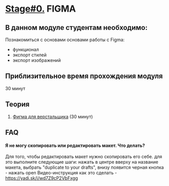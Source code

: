 # [Stage#0.](../../) FIGMA
## В данном модуле студентам необходимо:
Познакомиться с основами основами работы с Figma:
- функционал 
- экспорт стилей
- экспорт изображений

## Приблизительное время прохождения модуля
30 минут

## Теория 
1. [Фигма для верстальщика](https://breezzly.ru/guides/start-v-figma-dlya-verstalshhika) (30 минут)

## FAQ
#### Я не могу скопировать или редактировать макет. Что делать?
Для того, чтобы редактировать макет нужно скопировать его себе. для это выполните следующие шаги:
нажать в центре вверху на название макета, выбрать "duplicate to your drafts", внизу появится черная кнопка - нажать open
Видео-инструкция как это сделать - https://yadi.sk/i/wd7Z9cP2VbFxgg

